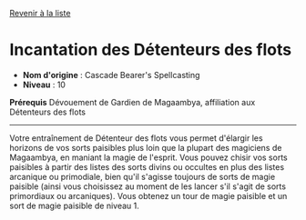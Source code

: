[Revenir à la liste](..)

# Incantation des Détenteurs des flots

 * **Nom d'origine** : Cascade Bearer's Spellcasting
 * **Niveau** : 10


<p><span id="ctl00_MainContent_DetailedOutput"><strong>Prérequis</strong> Dévouement de Gardien de Magaambya, affiliation aux Détenteurs des flots<br></span></p>
<hr>
<p>Votre entraînement de Détenteur des flots vous permet d'élargir les horizons de vos sorts paisibles plus loin que la plupart des magiciens de Magaambya, en maniant la magie de l'esprit. Vous pouvez chisir vos sorts paisibles à partir des listes des sorts divins ou occultes en plus des listes arcanique ou primodiale, bien qu'il s'agisse toujours de sorts de magie paisible (ainsi vous choisissez au moment de les lancer s'il s'agit de sorts primordiaux ou arcaniques). Vous obtenez un tour de magie paisible et un sort de magie paisible de niveau 1.&nbsp;</p>